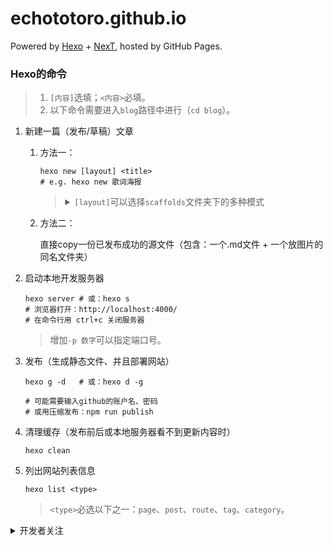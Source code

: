 # echototoro.github.io
Powered by [Hexo](https://github.com/hexojs/hexo) + [NexT](https://github.com/theme-next/hexo-theme-next), hosted by GitHub Pages.

### Hexo的命令
>1. `[内容]`选填；`<内容>`必填。
>2. 以下命令需要进入`blog`路径中进行（`cd blog`）。

1. 新建一篇（发布/草稿）文章

    1. 方法一：

        ```shell
        hexo new [layout] <title>
        # e.g. hexo new 歌词海报
        ```
        ><details>
        ><summary><code>[layout]</code>可以选择<code>scaffolds</code>文件夹下的多种模式</summary>
        >
        >1. `post`：（默认）发布
        >2. `draft`：草稿，不会发布。（需要用命令`hexo publish <filename>`把`_drafts`移动到`_posts`）
        ></details>
    2. 方法二：

        直接copy一份已发布成功的源文件（包含：一个.md文件 + 一个放图片的同名文件夹）
2. 启动本地开发服务器

    ```shell
    hexo server # 或：hexo s
    # 浏览器打开：http://localhost:4000/
    # 在命令行用 ctrl+c 关闭服务器
    ```

    >增加`-p 数字`可以指定端口号。
3. 发布（生成静态文件、并且部署网站）

    ```shell
    hexo g -d   # 或：hexo d -g

    # 可能需要输入github的账户名、密码
    # 或用压缩发布：npm run publish
    ```
4. 清理缓存（发布前后或本地服务器看不到更新内容时）

   ```shell
   hexo clean
   ```
5. 列出网站列表信息

    ```shell
    hexo list <type>
    ```
    >`<type>`必选以下之一：`page`、`post`、`route`、`tag`、`category`。

<details>
<summary>开发者关注</summary>

### 配置
1. Hexo总体配置：`_config.yml`
2. themes的配置：`themes/next/_config.yml`
3. themes的微调：`themes/next/`的资源文件

### 移植、升级博客
1. 保留文章资源和配置

    1. 文章资源：`source/`下的所有文件

        >`scaffolds/`下是新建文件的模板
    2. 配置（Hexo和themes）：`_config.yml`
    3. 一些构建文件，如：`package.json`、`gulpfile.js`
    4. 其他在主题代码中的改动
2. 新建博客配置：

    ```shell
    # 1. 新建Hexo配置
    hexo init [folder]

    # 2. 进入文件夹
    cd blog

    # 3. 安装Hexo依赖
    npm install

    # 4. 把保留文章资源和配置复制进来（手动复制）

    # 5. 安装主题和插件（不需要npm安装）

    # 6. 按照Hexo的命令进行发布
    ```

>配置文档地址：[Hexo配置](https://hexo.io/zh-cn/docs/)、[NexT配置](https://theme-next.org/docs/)。
</details>
